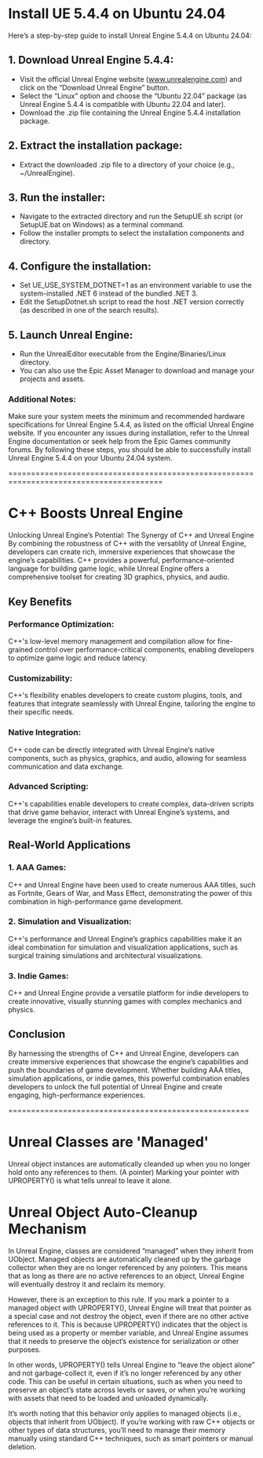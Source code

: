 # Install UE 5.4.4 on Ubuntu 24.04

Here’s a step-by-step guide to install Unreal Engine 5.4.4 on Ubuntu 24.04:

## 1. Download Unreal Engine 5.4.4:
- Visit the official Unreal Engine website (www.unrealengine.com) and click on the “Download Unreal Engine” button.
- Select the “Linux” option and choose the “Ubuntu 22.04” package (as Unreal Engine 5.4.4 is compatible with Ubuntu 22.04 and later).
- Download the .zip file containing the Unreal Engine 5.4.4 installation package.

## 2. Extract the installation package:
- Extract the downloaded .zip file to a directory of your choice (e.g., ~/UnrealEngine).

## 3. Run the installer:
- Navigate to the extracted directory and run the SetupUE.sh script (or SetupUE.bat on Windows) as a terminal command.
- Follow the installer prompts to select the installation components and directory.

## 4. Configure the installation:
- Set UE_USE_SYSTEM_DOTNET=1 as an environment variable to use the system-installed .NET 6 instead of the bundled .NET 3.
- Edit the SetupDotnet.sh script to read the host .NET version correctly (as described in one of the search results).

## 5. Launch Unreal Engine:
- Run the UnrealEditor executable from the Engine/Binaries/Linux directory.
- You can also use the Epic Asset Manager to download and manage your projects and assets.

### Additional Notes:

Make sure your system meets the minimum and recommended hardware specifications for Unreal Engine 5.4.4, as listed on the official Unreal Engine website.
If you encounter any issues during installation, refer to the Unreal Engine documentation or seek help from the Epic Games community forums.
By following these steps, you should be able to successfully install Unreal Engine 5.4.4 on your Ubuntu 24.04 system.



========================================================================================

# C++ Boosts Unreal Engine
Unlocking Unreal Engine’s Potential: The Synergy of C++ and Unreal Engine By combining the robustness of C++ with the versatility of Unreal Engine, developers can create rich, immersive experiences that showcase the engine’s capabilities. C++ provides a powerful, performance-oriented language for building game logic, while Unreal Engine offers a comprehensive toolset for creating 3D graphics, physics, and audio.

## Key Benefits

### Performance Optimization: 
C++'s low-level memory management and compilation allow for fine-grained control over performance-critical components, enabling developers to optimize game logic and reduce latency.

### Customizability: 
C++'s flexibility enables developers to create custom plugins, tools, and features that integrate seamlessly with Unreal Engine, tailoring the engine to their specific needs.

### Native Integration: 
C++ code can be directly integrated with Unreal Engine’s native components, such as physics, graphics, and audio, allowing for seamless communication and data exchange.

### Advanced Scripting: 
C++'s capabilities enable developers to create complex, data-driven scripts that drive game behavior, interact with Unreal Engine’s systems, and leverage the engine’s built-in features.

## Real-World Applications

### 1. AAA Games: 
C++ and Unreal Engine have been used to create numerous AAA titles, such as Fortnite, Gears of War, and Mass Effect, demonstrating the power of this combination in high-performance game development.

### 2. Simulation and Visualization: 
C++'s performance and Unreal Engine’s graphics capabilities make it an ideal combination for simulation and visualization applications, such as surgical training simulations and architectural visualizations.

### 3. Indie Games: 
C++ and Unreal Engine provide a versatile platform for indie developers to create innovative, visually stunning games with complex mechanics and physics.

## Conclusion

By harnessing the strengths of C++ and Unreal Engine, developers can create immersive experiences that showcase the engine’s capabilities and push the boundaries of game development. Whether building AAA titles, simulation applications, or indie games, this powerful combination enables developers to unlock the full potential of Unreal Engine and create engaging, high-performance experiences.


=====================================================



# Unreal Classes are 'Managed'
Unreal object instances are automatically cleanded up when you no longer hold onto any references to them. (A pointer)
Marking your pointer with UPROPERTY() is what tells unreal to leave it alone. 

# Unreal Object Auto-Cleanup Mechanism
In Unreal Engine, classes are considered “managed” when they inherit from UObject. Managed objects are automatically cleaned up by the garbage collector when they are no longer referenced by any pointers. This means that as long as there are no active references to an object, Unreal Engine will eventually destroy it and reclaim its memory.

However, there is an exception to this rule. If you mark a pointer to a managed object with UPROPERTY(), Unreal Engine will treat that pointer as a special case and not destroy the object, even if there are no other active references to it. This is because UPROPERTY() indicates that the object is being used as a property or member variable, and Unreal Engine assumes that it needs to preserve the object’s existence for serialization or other purposes.

In other words, UPROPERTY() tells Unreal Engine to “leave the object alone” and not garbage-collect it, even if it’s no longer referenced by any other code. This can be useful in certain situations, such as when you need to preserve an object’s state across levels or saves, or when you’re working with assets that need to be loaded and unloaded dynamically.

It’s worth noting that this behavior only applies to managed objects (i.e., objects that inherit from UObject). If you’re working with raw C++ objects or other types of data structures, you’ll need to manage their memory manually using standard C++ techniques, such as smart pointers or manual deletion.

